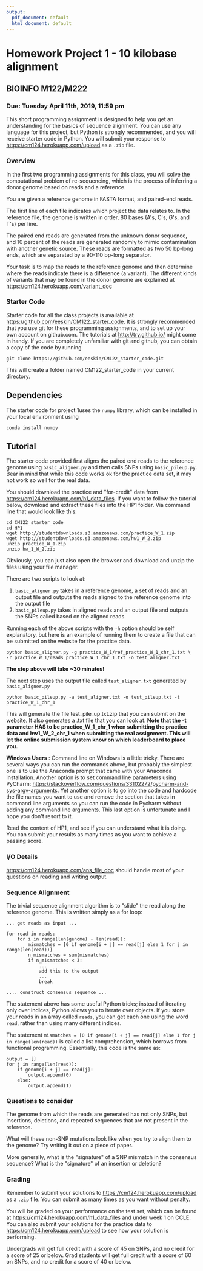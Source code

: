 ```yaml
---
output:
  pdf_document: default
  html_document: default
---
```

# Homework Project 1 - 10 kilobase alignment

## BIOINFO M122/M222

### Due: Tuesday April 11th, 2019, 11:59 pm

This short programming assignment is designed to help you get an understanding for the basics of sequence alignment. You can use any language for this project, but Python is strongly recommended, and you will receive starter code in Python. You will submit your response to https://cm124.herokuapp.com/upload as a `.zip` file.

### Overview
In the first two programming assignments for this class, you will solve the computational problem of re-sequencing, which is the process of inferring a donor genome based on reads and a reference. 

You are given a reference genome in FASTA format, and paired-end reads.

The first line of each file indicates which project the data relates to. In the reference file, the genome is written in order, 80 bases (A's, C's, G's, and T's) per line.

The paired end reads are generated from the unknown donor sequence, and 10 percent of the reads are generated randomly to mimic contamination with another genetic source. These reads are formatted as two 50 bp-long ends, which are separated by a 90-110 bp-long separator. 

Your task is to map the reads to the reference genome and then determine where the reads indicate there is a difference (a variant). The different kinds of variants that may be found in the donor genome are explained at https://cm124.herokuapp.com/variant_doc

### Starter Code

Starter code for all the class projects is available at https://github.com/eeskin/CM122_starter_code. It is strongly recommended that you use git for these programming assignments, and to set up your own account on github.com. The tutorials at http://try.github.io/ might come in handy. If you are completely unfamiliar with git and github, you can obtain a copy of the code by running
```
git clone https://github.com/eeskin/CM122_starter_code.git
```
This will create a folder named CM122_starter_code in your current directory.

## Dependencies

The starter code for project 1uses the `numpy` library, which can be installed in your local environment using
```
conda install numpy
```

## Tutorial
The starter code provided first aligns the paired end reads to the reference genome using `basic_aligner.py` and then calls SNPs using `basic_pileup.py`. Bear in mind that while this code works ok for the practice data set, it may not work so well for the real data.

You should download the practice and "for-credit" data from https://cm124.herokuapp.com/h1_data_files. If you want to follow the tutorial below, download and extract these files into the HP1 folder. Via command line that would look like this:
```
cd CM122_starter_code
cd HP1
wget http://studentdownloads.s3.amazonaws.com/practice_W_1.zip
wget http://studentdownloads.s3.amazonaws.com/hw1_W_2.zip
unzip practice_W_1.zip
unzip hw_1_W_2.zip
```

Obviously, you can just also open the browser and download and unzip the files using your file manager.

There are two scripts to look at:
1. `basic_aligner.py` takes in a reference genome, a set of reads and an output file and outputs the reads aligned to the reference genome into the output file
2. `basic_pileup.py` takes in aligned reads and an output file and outputs the SNPs called based on the aligned reads.

Running each of the above scripts with the `-h` option should be self explanatory, but here is an example of running them to create a file that can be submitted on the website for the practice data.

```
python basic_aligner.py -g practice_W_1/ref_practice_W_1_chr_1.txt \
-r practice_W_1/reads_practice_W_1_chr_1.txt -o test_aligner.txt
```
**The step above will take ~30 minutes!**

The next step uses the output file called `test_aligner.txt` generated by `basic_aligner.py`
```
python basic_pileup.py -a test_aligner.txt -o test_pileup.txt -t practice_W_1_chr_1
```

This will generate the file test_pile_up.txt.zip that you can submit on the website. It also generates a .txt file that you can look at. **Note that the -t parameter HAS to be practice_W_1_chr_1 when submitting the practice data and hw1_W_2_chr_1 when submitting the real assignment. This will let the online submission system know on which leaderboard to place you.**

__Windows Users__ : Command line on Windows is a little tricky. There are several ways you can run the commands above, but probably the simplest one is to use the Anaconda prompt that came with your Anaconda installation. Another option is to set command line parameters using PyCharm: https://stackoverflow.com/questions/33102272/pycharm-and-sys-argv-arguments. Yet another option is to go into the code and hardcode the file names you want to use and remove the section that takes in command line arguments so you can run the code in Pycharm without adding any command line arguments. This last option is unfortunate and I hope you don't resort to it.

Read the content of HP1, and see if you can understand what it is doing. You can submit your results as many times as you want to achieve a passing score.

### I/O Details
https://cm124.herokuapp.com/ans_file_doc should handle most of your questions on reading and writing output.

### Sequence Alignment
The trivial sequence alignment algorithm is to "slide" the read along the reference genome. This is written simply as a for loop:

```
... get reads as input ...

for read in reads:
    for i in range(len(genome) - len(read)):
	    mismatches = [0 if genome[i + j] == read[j] else 1 for j in range(len(read))]
	    n_mismatches = sum(mismatches)
	    if n_mismatches < 3:
		    ...
		    add this to the output
		    ...
		    break
		    
.... construct consensus sequence ...
```

The statement above has some useful Python tricks; instead of iterating only over indices, Python allows you to iterate over objects. If you store your reads in an array called `reads`, you can get each one using the word `read`, rather than using many different indices.

The statement `mismatches = [0 if genome[i + j] == read[j] else 1 for j in range(len(read))` is called a list comprehension, which borrows from functional programming. Essentially, this code is the same as:

```
output = []
for j in range(len(read)):
	if genome[i + j] == read[j]:
		output.append(0)
	else:
		output.append(1)
```

### Questions to consider
The genome from which the reads are generated has not only SNPs, but insertions, deletions, and repeated sequences that are not present in the reference. 

What will these non-SNP mutations look like when you try to align them to the genome? Try writing it out on a piece of paper. 

More generally, what is the "signature" of a SNP mismatch in the consensus sequence?  What is the "signature" of an insertion or deletion?


### Grading

Remember to submit your solutions to https://cm124.herokuapp.com/upload as a `.zip` file. You can submit as many times as you want without penalty.

You will be graded on your performance on the test set, which can be found at https://cm124.herokuapp.com/h1_data_files and under week 1 on CCLE. You can also submit your solutions for the practice data to https://cm124.herokuapp.com/upload to see how your solution is performing.

Undergrads will get full credit with a score of 45 on SNPs, and no credit for a score of 25 or below.  Grad students will get full credit with a score of 60 on SNPs, and no credit for a score of 40 or below.
